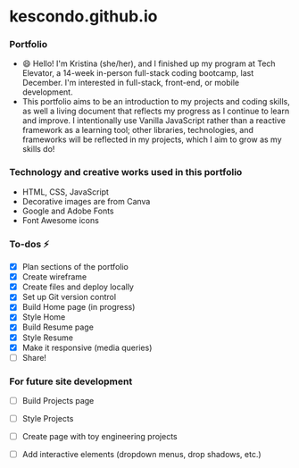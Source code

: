 # kescondo.github.io
### Portfolio
- 😄 Hello! I'm Kristina (she/her), and I finished up my program at Tech Elevator, a 14-week in-person full-stack coding bootcamp, last December. I'm interested in full-stack, front-end, or mobile development.
- This portfolio aims to be an introduction to my projects and coding skills, as well a living document that reflects my progress as I continue to learn and improve. I intentionally use Vanilla JavaScript rather than a reactive framework as a learning tool; other libraries, technologies, and frameworks will be reflected in my projects, which I aim to grow as my skills do!

### Technology and creative works used in this portfolio
- HTML, CSS, JavaScript
- Decorative images are from Canva
- Google and Adobe Fonts
- Font Awesome icons

### To-dos ⚡
- [x] Plan sections of the portfolio
- [x] Create wireframe
- [x] Create files and deploy locally
- [x] Set up Git version control
- [x] Build Home page (in progress)
- [x] Style Home
- [x] Build Resume page
- [x] Style Resume
- [x] Make it responsive (media queries)
- [ ] Share!

### For future site development
- [ ] Build Projects page
- [ ] Style Projects
- [ ] Create page with toy engineering projects
- [ ] Add interactive elements (dropdown menus, drop shadows, etc.)

